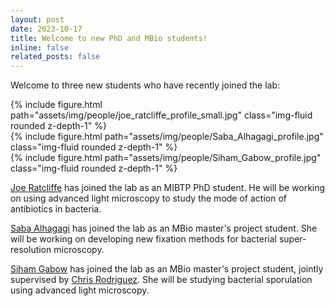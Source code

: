 ```yaml
---
layout: post
date: 2023-10-17
title: Welcome to new PhD and MBio students!
inline: false
related_posts: false
---
```


Welcome to three new students who have recently joined the lab:

<div class="row mt-3">
    <div class="col-sm mt-3 mt-md-0">
        {% include figure.html path="assets/img/people/joe_ratcliffe_profile_small.jpg" class="img-fluid rounded z-depth-1" %}
    </div>
    <div class="col-sm mt-3 mt-md-0">
        {% include figure.html path="assets/img/people/Saba_Alhagagi_profile.jpg" class="img-fluid rounded z-depth-1" %}
    </div>
    <div class="col-sm mt-3 mt-md-0">
        {% include figure.html path="assets/img/people/Siham_Gabow_profile.jpg" class="img-fluid rounded z-depth-1" %}
    </div>
</div>

[Joe Ratcliffe](/projects/ratcliffe_joe/) has joined the lab as an MIBTP PhD student. He will be working on using advanced light microscopy to study the mode of action of antibiotics in bacteria.

[Saba Alhagagi](/projects/alhagagi_saba/) has joined the lab as an MBio master's project student. She will be working on developing new fixation methods for bacterial super-resolution microscopy.

[Siham Gabow](/projects/gabow_siham/) has joined the lab as an MBio master's project student, jointly supervised by [Chris Rodriguez](https://warwick.ac.uk/fac/sci/lifesci/people/crodrigues/). She will be studying bacterial sporulation using advanced light microscopy.
